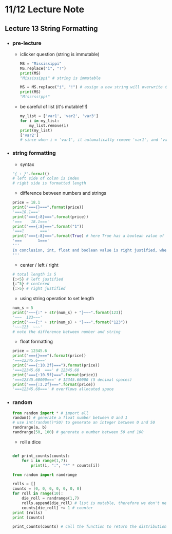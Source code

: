 # 11/12 Lecture Note

## Lecture 13 String Formatting 
+ ### pre-lecture
    + iclicker question (string is immutable)
        ```python
        MS = "Mississippi"
        MS.replace("i", "!")
        print(MS)
        "Mississippi" # string is immutable

        MS = MS.replace("i", "!") # assign a new string will overwrite the former one
        print(MS)
        "M!ss!ss!pp!"
        ```
    + be careful of list (it's mutable!!!)
        ```python 
        my_list = ['var1', 'var2', 'var3']
        for i in my_list:
            my_list.remove(i)
        print(my_list)
        ['var2'] 
        # since when i = 'var1', it automatically remove 'var1', and 'var2' take position 0. When it moves on to next item, 'var3' has the index of 1 and therefore dropped.
        ```
+ ### string formatting
    + syntax 
    ```python
    "{ : }".format()
    # left side of colon is index
    # right side is formatted length
    ```
    + difference between numbers and strings
    ```python
    price = 18.1
    print("==={}===".format(price))
    '===18.1==='
    print("==={:8}===".format(price))
    '===    18.1==='
    print("==={:8}===".format("1"))
    '===1       ==='
    print("==={:8}===".format(True) # here True has a boolean value of 1 which is considered as an integer
    '===       1==='
    '''
    In conclusion, int, float and boolean value is right justified, whereas string is left justified
    '''
    ```
    + center / left / right
    ```python
    # total length is 5
    {:<5} # left justified
    {:^5} # centered
    {:>5} # right justified
    ```
    + using string operation to set length

    ```python 
    num_s = 5
    print("~~~{:" + str(num_s) + "}~~~".format(123))
    '~~~  123~~~'
    print("~~~{:" + str(num_s) + "}~~~".format("123"))
    '~~~123  ~~~'
    # note the difference between number and string
    ```
    + float formatting
    ```python
    price = 12345.6
    print("==={}===").format(price))
    '===12345.6==='
    print("==={:10.2f}===").format(price))
    '===12345.60  ===' # 12345.60
    print("==={:10.5f}===".format(price))
    '===12345.60000===' # 12345.60000 (5 decimal spaces)
    print("==={:3.2f}===".format(price)) 
    '===12345.60===' # overflows allocated space
+ ### random
    ```python
    from random import * # import all 
    random() # generate a float number between 0 and 1
    # use int(random()*50) to generate an integer between 0 and 50
    randrange(a, b)
    randrange(50, 100) # generate a number between 50 and 100
    ```
    + roll a dice
    ```python

    def print_counts(counts):
        for i in range(1,7):
            print(i, ":", "*" * counts[i])

    from random import randrange
    
    rolls = []
    counts = [0, 0, 0, 0, 0, 0, 0]
    for roll in range(10):
        die_roll = randrange(1,7)
        rolls.append(die_roll) # list is mutable, therefore we don't need to assign it
        counts[die_roll] += 1 # counter
    print (rolls)
    print (counts)

    print_counts(counts) # call the function to return the distribution
    ```
